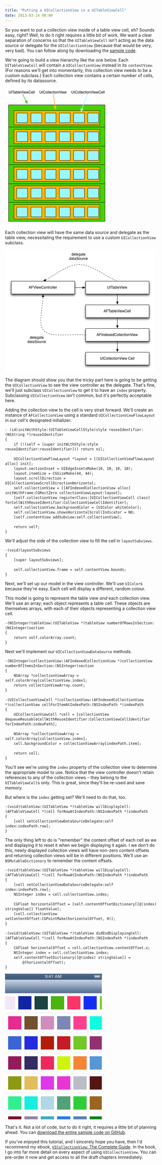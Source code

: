 ```yaml
---
title: "Putting a UICollectionView in a UITableViewCell"
date: 2013-03-14 00:00
---
```


<import><p>So you want to put a collection view inside of a table view cell, eh? Sounds easy, right? Well, to do it right requires a little bit of work. We want a clear separation of concerns so that the <code>UITableViewCell</code> isn't acting as the data source or delegate for the <code>UICollectionView</code> (because that would be very, very bad). You can follow along by downloading the <a href="https://github.com/AshFurrow/AFTabledCollectionView">sample code</a>.</p>

<p>We're going to build a view hierarchy like the one below. Each <code>UITableViewCell</code> will contain a <code>UICollectionView</code> instead in its <code>contentView</code>. (For reasons we'll get into momentarily, this collection view needs to be a custom subclass.) Each collection view contains a certain number of cells, defined by its datasource. </p>
<img src="/img/import/blog/putting-a-uicollectionview-in-a-uitableviewcell/AFE11F3C86B04CDF9EDB1F080C6668EB.png" class="img-responsive"><p>Each collection view will have the same data source and delegate as the table view, necessitating the requirement to use a custom <code>UICollectionView</code> subclass. </p>
<img src="/img/import/blog/putting-a-uicollectionview-in-a-uitableviewcell/E26436B73EEE4D06A38646AEDAFC9692.png" class="img-responsive"><p>The diagram should show you that the tricky part here is going to be getting the <code>UICollectionView</code> to see the view controller as the delegate. That's fine, we'll just subclass <code>UICollectionView</code> to get it to have an <code>index</code> property. Subclassing <code>UICollectionView</code> isn't common, but it's perfectly acceptable here.</p>

<p>Adding the collection view to the cell is very strait forward. We'll create an instance of <code>AFCollectionView</code> using a standard <code>UICollectionViewFlowLayout</code> in our cell's designated initializer. </p>

<pre><code>- (id)initWithStyle:(UITableViewCellStyle)style reuseIdentifier:(NSString *)reuseIdentifier
{
    if (!(self = [super initWithStyle:style reuseIdentifier:reuseIdentifier])) return nil;

    UICollectionViewFlowLayout *layout = [[UICollectionViewFlowLayout alloc] init];
    layout.sectionInset = UIEdgeInsetsMake(10, 10, 10, 10);
    layout.itemSize = CGSizeMake(44, 44);
    layout.scrollDirection = UICollectionViewScrollDirectionHorizontal;
    self.collectionView = [[AFIndexedCollectionView alloc] initWithFrame:CGRectZero collectionViewLayout:layout];
    [self.collectionView registerClass:[UICollectionViewCell class] forCellWithReuseIdentifier:CollectionViewCellIdentifier];
    self.collectionView.backgroundColor = [UIColor whiteColor];
    self.collectionView.showsHorizontalScrollIndicator = NO;
    [self.contentView addSubview:self.collectionView];

    return self;
}
</code></pre>

<p>We'll adjust the side of the collection view to fill the cell in <code>layoutSubviews</code>. </p>

<pre><code>-(void)layoutSubviews
{
    [super layoutSubviews];

    self.collectionView.frame = self.contentView.bounds;
}
</code></pre>

<p>Next, we'll set up our model in the view controller. We'll use <code>UIColor</code>s because they're easy. Each cell will display a different, random colour. </p>

<p>This model is going to represent the table view <em>and</em> each collection view. We'll use an array; each object represents a table cell. These objects are themselves arrays, with each of their objects representing a collection view cell.</p>

<pre><code>-(NSInteger)tableView:(UITableView *)tableView numberOfRowsInSection:(NSInteger)section
{
    return self.colorArray.count;
}
</code></pre>

<p>Next we'll implement our <code>UICollectionViewDataSource</code> methods.</p>

<pre><code>-(NSInteger)collectionView:(AFIndexedCollectionView *)collectionView numberOfItemsInSection:(NSInteger)section
{
    NSArray *collectionViewArray = self.colorArray[collectionView.index];
    return collectionViewArray.count;
}

-(UICollectionViewCell *)collectionView:(AFIndexedCollectionView *)collectionView cellForItemAtIndexPath:(NSIndexPath *)indexPath
{    
    UICollectionViewCell *cell = [collectionView dequeueReusableCellWithReuseIdentifier:CollectionViewCellIdentifier forIndexPath:indexPath];

    NSArray *collectionViewArray = self.colorArray[collectionView.index];
    cell.backgroundColor = collectionViewArray[indexPath.item];

    return cell;
}
</code></pre>

<p>You'll see we're using the <code>index</code> property of the collection view to determine the appropriate model to use. Notice that the view controller doesn't retain references to any of the collection views – they belong to the <code>UITableViewCell</code>s only. This is great, since they'll be re-used and save memory.</p>

<p>But where is the <code>index</code> getting set? We'll need to do that, too.</p>

<pre><code>-(void)tableView:(UITableView *)tableView willDisplayCell:(AFTableViewCell *)cell forRowAtIndexPath:(NSIndexPath *)indexPath
{
    [cell setCollectionViewDataSourceDelegate:self index:indexPath.row];
}
</code></pre>

<p>The only thing left to do is "remember" the content offset of each cell as we end displaying it to reset it when we begin displaying it again. I we don't do this, newly displayed collection views will have non-zero content offsets and returning collection views will be in different positions. We'll use an <code>NSMutableDictionary</code> to remember the content offsets.</p>

<pre><code>-(void)tableView:(UITableView *)tableView willDisplayCell:(AFTableViewCell *)cell forRowAtIndexPath:(NSIndexPath *)indexPath
{
    [cell setCollectionViewDataSourceDelegate:self index:indexPath.row];
    NSInteger index = cell.collectionView.index;

    CGFloat horizontalOffset = [self.contentOffsetDictionary[[@(index) stringValue]] floatValue];
    [cell.collectionView setContentOffset:CGPointMake(horizontalOffset, 0)];
}

-(void)tableView:(UITableView *)tableView didEndDisplayingCell:(AFTableViewCell *)cell forRowAtIndexPath:(NSIndexPath *)indexPath
{
    CGFloat horizontalOffset = cell.collectionView.contentOffset.x;
    NSInteger index = cell.collectionView.index;
    self.contentOffsetDictionary[[@(index) stringValue]] = 
        @(horizontalOffset);
}
</code></pre>
<img src="/img/import/blog/putting-a-uicollectionview-in-a-uitableviewcell/1DA58865F87F4E9696A16088F491E04D.png" class="img-responsive"><p>That's it. Not a lot of code, but to do it right, it requires a little bit of planning ahead. You can <a href="https://github.com/AshFurrow/AFTabledCollectionView">download the entire sample code on GitHub</a>.</p>

<p>If you've enjoyed this tutorial, and I sincerely hope you have, then I'd recommend my ebook, <a href="http://click.linksynergy.com/fs-bin/click?id=3JVIZPzOhac&amp;subid=&amp;offerid=145238.1&amp;type=10&amp;tmpid=3559&amp;RD_PARM1=http%253A%252F%252Fwww.informit.com%252Fstore%252Fios-uicollectionview-the-complete-guide-9780133410945"><code>UICollectionView</code>: The Complete Guide</a>. In the book, I go into far more detail on every aspect of using <code>UICollectionView</code>. You can pre-order it now and get access to all the draft chapters immediately. </p></import>

<!-- more -->

